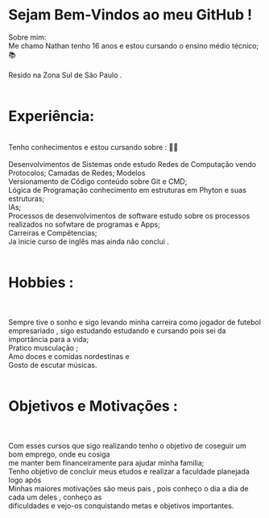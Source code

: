 <h1>Sejam Bem-Vindos ao meu GitHub ! </h1>

</h2>Sobre mim: <br>
Me chamo Nathan tenho 16 anos e estou cursando o ensino médio técnico; 📚 <br>
<br>
Resido na Zona Sul de São Paulo .<br>
<br>
<h1> Experiência: </h1> 
<br>
Tenho conhecimentos e estou cursando sobre : 👨‍💻 <br>
<br>
Desenvolvimentos de Sistemas onde estudo Redes de Computação vendo Protocolos; Camadas de Redes; Modelos<br> 
Versionamento de Código conteúdo sobre Git e CMD;<br> 
Lógica de Programação conhecimento em estruturas em Phyton e suas estruturas; <br>
IAs;<br>
Processos de desenvolvimentos de software estudo sobre os processos realizados no sofwtare de programas e Apps;<br>
Carreiras e Compêtencias;<br> 
Ja inicie curso de inglês mas ainda não conclui .<br>
<br>
<h1> Hobbies : </h1> <br>
<br>
Sempre tive o sonho e sigo levando minha carreira como jogador de futebol empresariado , sigo estudando estudando e cursando pois sei da importância para a vida; <br>
Pratico musculação ; <br>
Amo doces e comidas nordestinas e <br>
Gosto de escutar músicas.<br>
<br>
<h1> Objetivos e Motivações : </h1> <br>
<br>
Com esses cursos que sigo realizando tenho o objetivo de coseguir um bom emprego, onde eu cosiga<br>
me manter bem financeiramente para ajudar minha familia;<br>
Tenho objetivo de concluir meus etudos e realizar a faculdade planejada logo após<br>
Minhas maiores motivações são meus pais , pois conheço o dia a dia de cada um deles , conheço as <br>
dificuldades e vejo-os conquistando metas e objetivos importantes.</h2>
